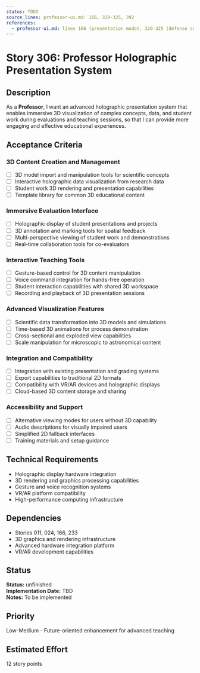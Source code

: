 ```yaml
---
status: TODO
source_lines: professor-ui.md: 166, 320-325, 392
references:
  - professor-ui.md: lines 166 (presentation mode), 320-325 (defense scoring), 392 (presentation mode)
---
```


# Story 306: Professor Holographic Presentation System

## Description
As a **Professor**, I want an advanced holographic presentation system that enables immersive 3D visualization of complex concepts, data, and student work during evaluations and teaching sessions, so that I can provide more engaging and effective educational experiences.

## Acceptance Criteria

### 3D Content Creation and Management
- [ ] 3D model import and manipulation tools for scientific concepts
- [ ] Interactive holographic data visualization from research data
- [ ] Student work 3D rendering and presentation capabilities
- [ ] Template library for common 3D educational content

### Immersive Evaluation Interface
- [ ] Holographic display of student presentations and projects
- [ ] 3D annotation and marking tools for spatial feedback
- [ ] Multi-perspective viewing of student work and demonstrations
- [ ] Real-time collaboration tools for co-evaluators

### Interactive Teaching Tools
- [ ] Gesture-based control for 3D content manipulation
- [ ] Voice command integration for hands-free operation
- [ ] Student interaction capabilities with shared 3D workspace
- [ ] Recording and playback of 3D presentation sessions

### Advanced Visualization Features
- [ ] Scientific data transformation into 3D models and simulations
- [ ] Time-based 3D animations for process demonstration
- [ ] Cross-sectional and exploded view capabilities
- [ ] Scale manipulation for microscopic to astronomical content

### Integration and Compatibility
- [ ] Integration with existing presentation and grading systems
- [ ] Export capabilities to traditional 2D formats
- [ ] Compatibility with VR/AR devices and holographic displays
- [ ] Cloud-based 3D content storage and sharing

### Accessibility and Support
- [ ] Alternative viewing modes for users without 3D capability
- [ ] Audio descriptions for visually impaired users
- [ ] Simplified 2D fallback interfaces
- [ ] Training materials and setup guidance

## Technical Requirements
- Holographic display hardware integration
- 3D rendering and graphics processing capabilities
- Gesture and voice recognition systems
- VR/AR platform compatibility
- High-performance computing infrastructure

## Dependencies
- Stories 011, 024, 166, 233
- 3D graphics and rendering infrastructure
- Advanced hardware integration platform
- VR/AR development capabilities


## Status
**Status:** unfinished  
**Implementation Date:** TBD  
**Notes:** To be implemented
## Priority
Low-Medium - Future-oriented enhancement for advanced teaching

## Estimated Effort
12 story points